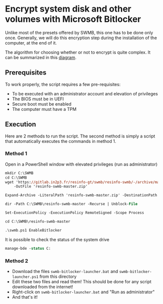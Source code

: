 # Encrypt system disk and other volumes with Microsoft Bitlocker

Unlike most of the presets offered by SWMB,
this one has to be done only once.
Generally, we will do this encryption step during the installation of the computer,
at the end of it.

The algorithm for choosing whether or not to encrypt is quite complex.
It can be summarized in this [diagram](ALGORITHM.md).

## Prerequisites

To work properly, the script requires a few pre-requisites:
* To be executed with an administrator account and elevation of privileges
* The BIOS must be in UEFI
* Secure boot must be enabled
* The computer must have a TPM


## Execution

Here are 2 methods to run the script.
The second method is simply a script that automatically executes the commands in method 1.

### Method 1

Open in a PowerShell window with elevated privileges (run as administrator)

```ps
mkdir C:\SWMB
cd C:\SWMB
wget 'https://gitlab.in2p3.fr/resinfo-gt/swmb/resinfo-swmb/-/archive/master/resinfo-swmb-master.zip' `
	-OutFile 'resinfo-swmb-master.zip'

Expand-Archive -LiteralPath 'resinfo-swmb-master.zip' -DestinationPath C:\SWMB

dir -Path C:\SWMB\resinfo-swmb-master -Recurse | Unblock-File

Set-ExecutionPolicy -ExecutionPolicy RemoteSigned -Scope Process

cd C:\SWMB\resinfo-swmb-master

.\swmb.ps1 EnableBitlocker
```

It is possible to check the status of the system drive
```ps
manage-bde -status C:
```

### Method 2

* Download the files `swmb-bitlocker-launcher.bat` and `swmb-bitlocker-launcher.ps1` from this directory
* Edit these two files and read them!
  This should be done for any script downloaded from the internet!
* Right-click on `swmb-bitlocker-launcher.bat` and "Run as administrator"
* And that's it!
